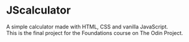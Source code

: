# JScalculator
A simple calculator made with HTML, CSS and vanilla JavaScript.  
This is the final project for the Foundations course on The Odin Project.
